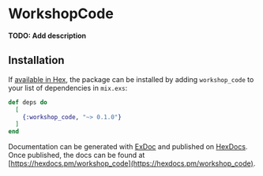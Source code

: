 # WorkshopCode

**TODO: Add description**

## Installation

If [available in Hex](https://hex.pm/docs/publish), the package can be installed
by adding `workshop_code` to your list of dependencies in `mix.exs`:

```elixir
def deps do
  [
    {:workshop_code, "~> 0.1.0"}
  ]
end
```

Documentation can be generated with [ExDoc](https://github.com/elixir-lang/ex_doc)
and published on [HexDocs](https://hexdocs.pm). Once published, the docs can
be found at [https://hexdocs.pm/workshop_code](https://hexdocs.pm/workshop_code).

